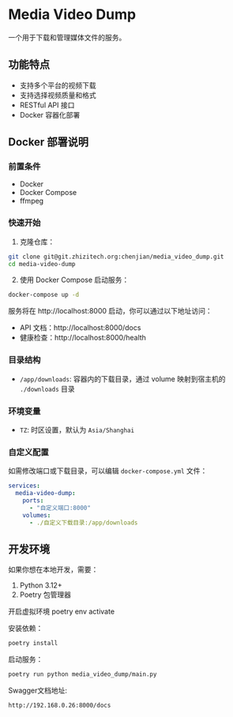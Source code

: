 # Media Video Dump

一个用于下载和管理媒体文件的服务。

## 功能特点

- 支持多个平台的视频下载
- 支持选择视频质量和格式
- RESTful API 接口
- Docker 容器化部署

## Docker 部署说明

### 前置条件

- Docker
- Docker Compose
- ffmpeg

### 快速开始

1. 克隆仓库：
```bash
git clone git@git.zhizitech.org:chenjian/media_video_dump.git
cd media-video-dump
```

2. 使用 Docker Compose 启动服务：
```bash
docker-compose up -d
```

服务将在 http://localhost:8000 启动，你可以通过以下地址访问：
- API 文档：http://localhost:8000/docs
- 健康检查：http://localhost:8000/health

### 目录结构

- `/app/downloads`: 容器内的下载目录，通过 volume 映射到宿主机的 `./downloads` 目录

### 环境变量

- `TZ`: 时区设置，默认为 `Asia/Shanghai`

### 自定义配置

如需修改端口或下载目录，可以编辑 `docker-compose.yml` 文件：

```yaml
services:
  media-video-dump:
    ports:
      - "自定义端口:8000"
    volumes:
      - ./自定义下载目录:/app/downloads
```

## 开发环境

如果你想在本地开发，需要：

1. Python 3.12+
2. Poetry 包管理器


开启虚拟环境
poetry env activate

安装依赖：
```bash
poetry install
```

启动服务：
```bash
poetry run python media_video_dump/main.py
```

Swagger文档地址:
```bash
http://192.168.0.26:8000/docs
```
